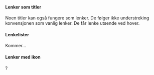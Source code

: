 #### Lenker som titler
Noen titler kan også fungere som lenker. De følger ikke understreking konvensjonen som vanlig lenker. De får lenke utsende ved hover.   

#### Lenkelister
Kommer...

#### Lenker med ikon
?
